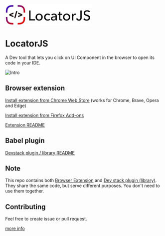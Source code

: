 ![LocatorJS](./docs/logo-noborders.png)

# LocatorJS

A Dev tool that lets you click on UI Component in the browser to open its code in your IDE.

![Intro](./docs/intro.gif)

## Browser extension

[Install extension from Chrome Web Store](https://chrome.google.com/webstore/detail/locatorjs/npbfdllefekhdplbkdigpncggmojpefi) (works for Chrome, Brave, Opera and Edge)

[Install extension from Firefox Add-ons](https://addons.mozilla.org/cs/firefox/addon/locatorjs/)

[Extension README](./apps/extension/README.md)

## Babel plugin

[Devstack plugin / library README](./readme-library.md)

## Note

This repo contains both [Browser Extension](./apps/extension/README.md) and [Dev stack plugin (library)](./readme-library.md). They share the same code, but serve different purposes. You don't need to use them together.

## Contributing

Feel free to create issue or pull request.

[more info](./contributig.md)
